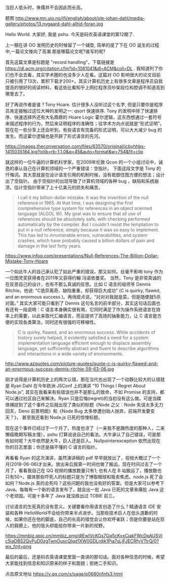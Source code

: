 
当巨人低头时，侏儒并不会因此而长高。

题图
http://www.mn.uio.no/ifi/english/about/ole-johan-dahl/media-gallery/photos/13.nygaard-dahl-alltid-foran.jpg


Hello World. 大家好, 我是 pshu. 今天是码农英语课堂的第12期了.


上一期在讲 OO 发明历史的时候留了一个铺垫, 简单的提了下在 OO 诞生的过程中,一篇论文推向了高潮.那是哪篇论文呢?谁写的呢?

首先这篇文章是标题是 "record handling"，下载链接是 https://dl.acm.org/citation.cfm?id=1061041&dl=ACM&coll=DL . 我知道列了你们也不会去看，其实学术圈的也没多少人在看。这篇对 OO 影响很大的论文目前只被引用了13次，累积下载才200+。其实计算机历史上有很多文章是程序员自我提高的很好的阅读材料，看这些比看知乎上网红程序员吵架段位和腔调不知道高到哪里去了。

好了再说作者是谁？Tony Hoare. 估计很多人没听过这个名字, 但是只要你是程序员肯定接触过这位大神的发明之一: qsort 快速排序. Tony 的发明中除了快速排序、快速选择外还有大名鼎鼎的 Hoare Logic 霍尔逻辑，这东西想通过一套符号来描述程序的行为，然后来证明程序的准确性；往学术方向点说就是“形式证明”。现在在一些分享上还会听到，有些语言有完备的形式证明，可以大大减少 bug 的发生。而这霍尔逻辑也是开辟了形式语言的先河。

https://images.theconversation.com/files/63570/original/jcbyhhbs-1415035184.jpg?ixlib=rb-1.1.0&q=45&auto=format&w=754&fit=clip

就这样的一位牛逼的计算机科学家，在2009年伦敦 Qcon 的一个小组讨论中，诚恳的承认自己在计算机领域的一个严重错误：空指针。 下面这段文字是 Tony 的忏悔词。其大意就是在设计语言引用的机制时候，没有抵御住图方便的想法；设计出了空指针。 由于空指针的出现导致了计算机领域的各种 bug ，缺陷和系统崩溃。估计空指针带来了上十亿美元的损失和痛苦。


>I call it my billion-dollar mistake. It was the invention of the null reference in 1965. At that time, I was designing the first comprehensive type system for references in an object oriented language (ALGOL W). My goal was to ensure that all use of references should be absolutely safe, with checking performed automatically by the compiler. But I couldn't resist the temptation to put in a null reference, simply because it was so easy to implement. This has led to innumerable errors, vulnerabilities, and system crashes, which have probably caused a billion dollars of pain and damage in the last forty years.


https://www.infoq.com/presentations/Null-References-The-Billion-Dollar-Mistake-Tony-Hoare

一个如此牛人的自己承认犯了如此严重的错误，那又如何。丝毫不影响 tony 作为一位图灵奖获得者在2011年又获得约翰·冯诺依曼奖。
当然，Tony 是非常真诚的在反思自己的设计，也有不那么真诚的反思。比如 C 语言的祖师爷 Dennis Ritchie。他说: "C诡异离奇、缺陷重重，却获得巨大成功" (C is quirky, flawed, and an enormous success )。再俏皮点说，“对对对我就是菜，但是随便就5杀对面。” 其实大家可能只看到了 Dennis 这句名言的前半部分，其实这句话后面也有还有一段说明：C 语言本身确实很有用，它同时满足了作为操作系统语言在效率上的需要，以此来取代汇编语言，而且提供了高效的抽象能力，让 C 语言能方便的实现各类算法，同时还有很强的可移植性。

>C is quirky, flawed, and an enormous success. While accidents of history surely helped, it evidently satisfied a need for a system implementation language efficient enough to displace assembly language, yet sufficiently abstract and fluent to describe algorithms and interactions in a wide variety of environments.

http://www.azquotes.com/picture-quotes/quote-c-is-quirky-flawed-and-an-enormous-success-dennis-ritchie-59-63-06.jpg



刚才说得是计算机历史上的两次认错，那在当代也出现了一个动静比较大的认错就是 Ryan Dahl 在今年欧洲 JSConf 上的演讲 “10 Things I Regret About Node.js”, 其实在我看来有些错误也并不是那么的致命，不如 Promise 的支持，都可以通过社区自己来解决。Ryan 只是后悔(regret)的当初没有这么做。可是当媒体捕捉到了这个事件之后就出现了类似的标题《Node 之父：Node 失误太多无力回天，Deno 前景明朗》和《Node Bug 太多惨遭创始人抛弃，前端开发要变天？》， 甚至我还看到 Node.js 已死的惊悚标题。

现在这个事件已经过于一个月了，热度也凉了（一来我不是蹭热度的那种人，二来懒癌晚期写稿太慢），pshu 打算说说自己的看法。大牛承认了自己错误，可是那有如何呢？大牛依然是大牛，巨人还是巨人。Nullpointerexception 依然出现在你的日志里面；你还是搞不懂的 C 语言的指针。

再看看 Ryan 的这次演讲，虽然演讲稿的 pdf 早早就放出了，视频大概过了一个月(2018-06-06)才出来。放出来后我第一时间也做了搬运。现在时间过去了一个月了，看看我自己在 QQ 视频的播放数量只有1; 也有人在 B 站搬运了，播放数也只有50+。媒体那些吓死人的标题只是为了博取眼球和贩卖焦虑。node.js 死了会如何？Node.js 真的会死吗？这些问题的我也没有好的答案。但是大家可以参考下 Java。每每有一个新的语言发布了，就会出一批 Java 已死的文章来痛批 Java 这个老顽固。可是十多年了 Java 就没跌出过 TOBIE 前三。

讨论语言的生死真的没有意义。关键要看你用语言创造了什么？精通语言 IDE 安装和各种 HelloWorld不会给你带来半点进步。当那些技术巨人在低头道歉的时候，如果你还在他的脚底，自己的长高的错觉会让你欢呼雀跃；但是你要是站在巨人的肩膀上，他的低头却能给你带来一片新的视野。

https://mmbiz.qpic.cn/mmbiz_png/dlEwIVcKGs7Gq5cKvxCiakFWcDpAUSVic5iaDBS2QvPuD0zgTwnOuscQIqd1XW0GDLrdjk1Pia7sLjFJECRfyVTtrQ/0?wx_fmt=png

最后的最后，还是码农英语课堂里面一直讲的那句话。面对各种信息的时候，希望大家能找到信息和知识原来的样子和面貌；拒绝二手知识。

点击原文地址 https://v.qq.com/x/page/p0680nfnfs3.html
 